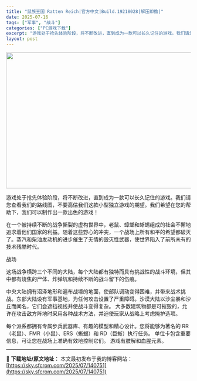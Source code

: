 ```yaml
---
title: "鼠族王国 Ratten Reich|官方中文|Build.19218028|解压即撸|"
date: 2025-07-16
tags: ["军事", "战斗"]
categories: ["PC游戏下载"]
excerpt: "游戏处于抢先体验阶段，将不断改进，直到成为一款可以长久记住的游戏。我们请您查看我们的路线图，不要高估我们这款小型独立游戏的期望。我们希望在您的帮助下，我们可以制作出一款出色的游戏！ 在一个被持续不断的战争撕裂的虚构世界中，老鼠、蟑螂和蜥蜴组成的社会不懈地追求着他们国家的利益。随着这些野心的冲突，一个&hellip;"
layout: post
---
```


<img class="aligncenter size-full wp-image-140693" src="https://sky.sfcrom.com/wp-content/uploads/2025/07/2025071602413512.webp" alt="" width="660" height="370" />

游戏处于抢先体验阶段，将不断改进，直到成为一款可以长久记住的游戏。我们请您查看我们的路线图，不要高估我们这款小型独立游戏的期望。我们希望在您的帮助下，我们可以制作出一款出色的游戏！

在一个被持续不断的战争撕裂的虚构世界中，老鼠、蟑螂和蜥蜴组成的社会不懈地追求着他们国家的利益。随着这些野心的冲突，一个战场上所有和平的希望都破灭了。蒸汽和柴油发动机的进步催生了无情的毁灭性武器，使世界陷入了前所未有的技术残酷时代。

战场

这场战争横跨三个不同的大陆，每个大陆都有独特而具有挑战性的战斗环境，但其中都有烧焦的尸体、炸弹坑和持续不断的战斗留下的伤痕。

中央大陆拥有沼泽地形和遍布战壕的地面，使部队调动变得困难，并带来战术挑战。东部大陆设有军事基地，为任何攻击设置了严重障碍。沙漠大陆以沙尘暴和沙丘而闻名，它们会遮挡视线并使战斗变得复杂。
大多数建筑物都是可摧毁的，允许在攻击敌方阵地时采用各种战术方法，并迫使玩家从战略上考虑掩护选项。

每个派系都拥有专属步兵武器库、有趣的模型和精心设计。您将能够为著名的 RR（老鼠）、FMR（小鼠）、ERS（蜥蜴）和 RD（巨蜥）执行任务。
单位卡包含重要信息，可让您在战场上准确有效地控制它们。
游戏有肢解和血腥元素。

---
📖 **下载地址/原文地址：** 本文最初发布于我的博客网站：[https://sky.sfcrom.com/2025/07/140751](https://sky.sfcrom.com/2025/07/140751)

